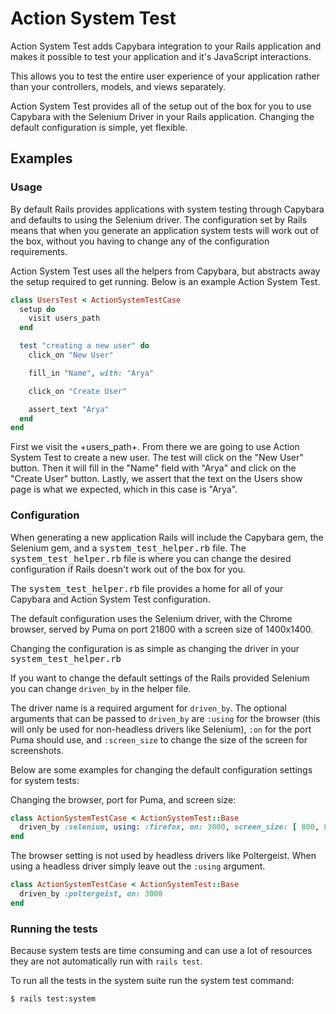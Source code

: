# Action System Test

Action System Test adds Capybara integration to your Rails application and makes
it possible to test your application and it's JavaScript interactions.

This allows you to test the entire user experience of your application rather
than your controllers, models, and views separately.

Action System Test provides all of the setup out of the box for you to use
Capybara with the Selenium Driver in your Rails application. Changing the
default configuration is simple, yet flexible.

## Examples

### Usage

By default Rails provides applications with system testing through Capybara
and defaults to using the Selenium driver. The configuration set by Rails
means that when you generate an application system tests will work out of
the box, without you having to change any of the configuration requirements.

Action System Test uses all the helpers from Capybara, but abstracts away the
setup required to get running. Below is an example Action System Test.

```ruby
class UsersTest < ActionSystemTestCase
  setup do
    visit users_path
  end

  test "creating a new user" do
    click_on "New User"

    fill_in "Name", with: "Arya"

    click_on "Create User"

    assert_text "Arya"
  end
end
```

First we visit the +users_path+. From there we are going to use Action System
Test to create a new user. The test will click on the "New User" button. Then
it will fill in the "Name" field with "Arya" and click on the "Create User"
button. Lastly, we assert that the text on the Users show page is what we
expected, which in this case is "Arya".

### Configuration

When generating a new application Rails will include the Capybara gem, the
Selenium gem, and a <tt>system_test_helper.rb</tt> file. The
<tt>system_test_helper.rb</tt> file is where you can change the desired
configuration if Rails doesn't work out of the box for you.

The <tt>system_test_helper.rb</tt> file provides a home for all of your Capybara
and Action System Test configuration.

The default configuration uses the Selenium driver, with the Chrome browser,
served by Puma on port 21800 with a screen size of 1400x1400.

Changing the configuration is as simple as changing the driver in your
<tt>system_test_helper.rb</tt>

If you want to change the default settings of the Rails provided Selenium
you can change `driven_by` in the helper file.

The driver name is a required argument for `driven_by`. The optional arguments
that can be passed to `driven_by` are `:using` for the browser (this will only
be used for non-headless drivers like Selenium), `:on` for the port Puma should
use, and `:screen_size` to change the size of the screen for screenshots.

Below are some examples for changing the default configuration settings for
system tests:

Changing the browser, port for Puma, and screen size:

```ruby
class ActionSystemTestCase < ActionSystemTest::Base
  driven_by :selenium, using: :firefox, on: 3000, screen_size: [ 800, 800 ]
end
```

The browser setting is not used by headless drivers like Poltergeist. When
using a headless driver simply leave out the `:using` argument.

```ruby
class ActionSystemTestCase < ActionSystemTest::Base
  driven_by :poltergeist, on: 3000
end
```

### Running the tests

Because system tests are time consuming and can use a lot of resources
they are not automatically run with `rails test`.

To run all the tests in the system suite run the system test command:

```
$ rails test:system
```

